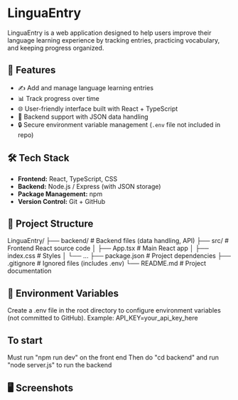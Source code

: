 # LinguaEntry

LinguaEntry is a web application designed to help users improve their language learning experience by tracking entries, practicing vocabulary, and keeping progress organized.  

## 🚀 Features
- ✍️ Add and manage language learning entries
- 📊 Track progress over time
- 🌐 User-friendly interface built with React + TypeScript
- 📁 Backend support with JSON data handling
- 🔒 Secure environment variable management (`.env` file not included in repo)

## 🛠️ Tech Stack
- **Frontend:** React, TypeScript, CSS
- **Backend:** Node.js / Express (with JSON storage)
- **Package Management:** npm
- **Version Control:** Git + GitHub

## 📂 Project Structure
LinguaEntry/
├── backend/ # Backend files (data handling, API)
├── src/ # Frontend React source code
│ ├── App.tsx # Main React app
│ ├── index.css # Styles
│ └── ...
├── package.json # Project dependencies
├── .gitignore # Ignored files (includes .env)
└── README.md # Project documentation

## 🔑 Environment Variables
Create a .env file in the root directory to configure environment variables (not committed to GitHub). Example:
API_KEY=your_api_key_here

## To start
Must run "npm run dev" on the front end 
Then do "cd backend" and run "node server.js" to run the backend

## 🖥️ Screenshots

